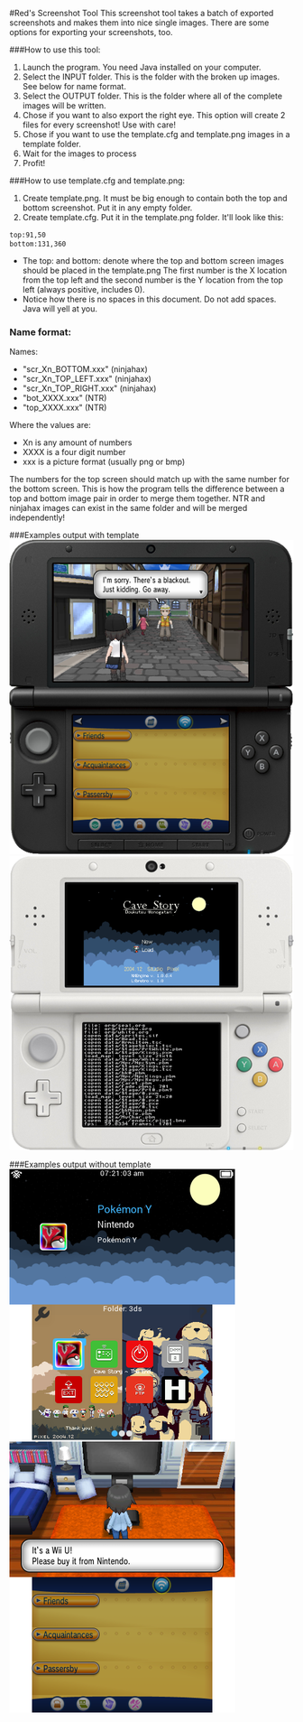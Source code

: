 #Red's Screenshot Tool
This screenshot tool takes a batch of exported screenshots and makes them into nice single images. There are some options for exporting your screenshots, too.

###How to use this tool:
1. Launch the program. You need Java installed on your computer.
2. Select the INPUT folder. This is the folder with the broken up images. See below for name format.
3. Select the OUTPUT folder. This is the folder where all of the complete images will be written. 
4. Chose if you want to also export the right eye. This option will create 2 files for every screenshot! Use with care!
5. Chose if you want to use the template.cfg and template.png images in a template folder.
6. Wait for the images to process
7. Profit!

###How to use template.cfg and template.png:
1. Create template.png. It must be big enough to contain both the top and bottom screenshot. Put it in any empty folder.
2. Create template.cfg. Put it in the template.png folder. It'll look like this:
```text
top:91,50
bottom:131,360
```

- The top: and bottom: denote where the top and bottom screen images should be placed in the template.png The first number is the X location from the top left and the second number is the Y location from the top left (always positive, includes 0).
- Notice how there is no spaces in this document. Do not add spaces. Java will yell at you.


### Name format:

Names:

* "scr_Xn_BOTTOM.xxx" (ninjahax)
* "scr_Xn_TOP_LEFT.xxx" (ninjahax)
* "scr_Xn_TOP_RIGHT.xxx" (ninjahax)
* "bot_XXXX.xxx" (NTR)
* "top_XXXX.xxx" (NTR)

Where the values are:

* Xn is any amount of numbers
* XXXX is a four digit number
* xxx is a picture format (usually png or bmp)

The numbers for the top screen should match up with the same number for the bottom screen.
This is how the program tells the difference between a top and bottom image pair in order to
merge them together. NTR and ninjahax images can exist in the same folder and will be merged
independently! 

###Examples output with template
![An example screenshot exported with a template.](./output/scr_68_MERGED.png "Screenshot")
![An example screenshot exported with a template.](./output/scr_85_MERGED.png "Screenshot")

###Examples output without template
![An example screenshot exported with this tool alone.](./output/scr_28_MERGED.png "Screenshot")
![An example screenshot exported with this tool alone.](./output/scr_30_MERGED.png "Screenshot")
